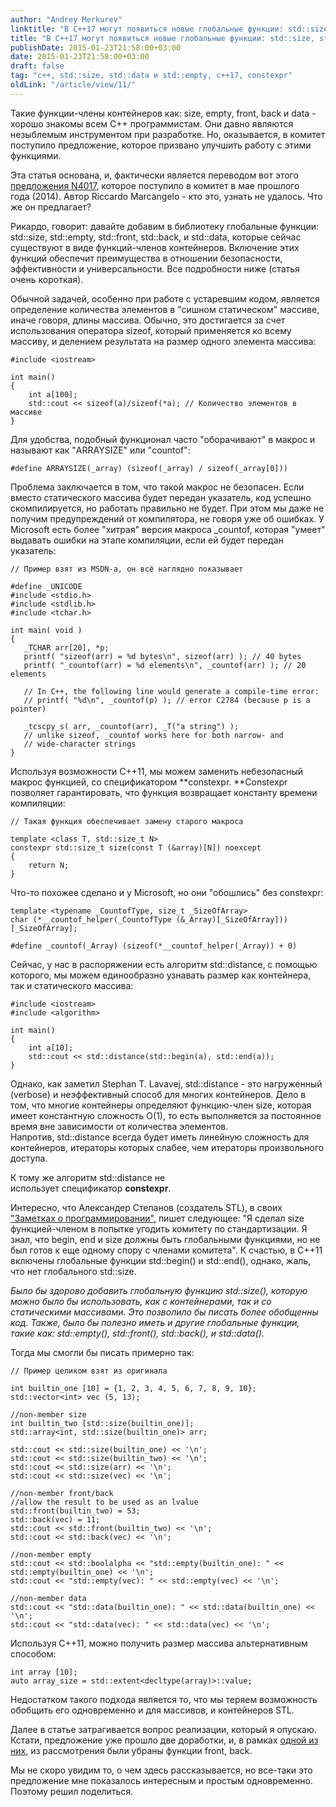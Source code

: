 ```yaml
---
author: "Andrey Merkurev"
linktitle: "В C++17 могут появиться новые глобальные функции: std::size, std::data и ..."
title: "В C++17 могут появиться новые глобальные функции: std::size, std::data и std::empty"
publishDate: 2015-01-23T21:58:00+03:00
date: 2015-01-23T21:58:00+03:00
draft: false
tag: "c++, std::size, std::data и std::empty, c++17, constexpr"
oldLink: "/article/view/11/"
---
```



Такие функции-члены контейнеров как: size, empty, front, back и data - хорошо знакомы всем C++ программистам. Они давно являются незыблемым инструментом при разработке. Но, оказывается, в комитет поступило предложение, которое призвано улучшить работу с этими функциями.

Эта статья основана, и, фактически является переводом вот этого [предложения N4017](http://www.open-std.org/jtc1/sc22/wg21/docs/papers/2014/n4017.htm), которое поступило в комитет в мае прошлого года (2014). Автор Riccardo Marcangelo - кто это, узнать не удалось. Что же он предлагает?

Рикардо, говорит: давайте добавим в библиотеку глобальные функции: std::size, std::empty, std::front, std::back, и std::data, которые сейчас существуют в виде функций-членов контейнеров. Включение этих функций обеспечит преимущества в отношении безопасности, эффективности и универсальности. Все подробности ниже (статья очень короткая).

Обычной задачей, особенно при работе с устаревшим кодом, является определение количества элементов в "сишном статическом" массиве, иначе говоря, длины массива. Обычно, это достигается за счет использования оператора sizeof, который применяется ко всему массиву, и делением результата на размер одного элемента массива:

```
#include <iostream>

int main()
{
    int a[100];
    std::cout << sizeof(a)/sizeof(*a); // Количество элементов в массиве
}
```
Для удобства, подобный функционал часто "оборачивают" в макрос и называют как "ARRAYSIZE" или "countof":
```
#define ARRAYSIZE(_array) (sizeof(_array) / sizeof(_array[0]))
```
Проблема заключается в том, что такой макрос не безопасен. Если вместо статического массива будет передан указатель, код успешно скомпилируется, но работать правильно не будет. При этом мы даже не получим предупреждений от компилятора, не говоря уже об ошибках. У Microsoft есть более "хитрая" версия макроса \_countof, которая "умеет" выдавать ошибки на этапе компиляции, если ей будет передан указатель:
```
// Пример взят из MSDN-а, он всё наглядно показывает

#define _UNICODE
#include <stdio.h>
#include <stdlib.h>
#include <tchar.h>

int main( void )
{
   _TCHAR arr[20], *p;
   printf( "sizeof(arr) = %d bytes\n", sizeof(arr) ); // 40 bytes
   printf( "_countof(arr) = %d elements\n", _countof(arr) ); // 20 elements
    
   // In C++, the following line would generate a compile-time error:
   // printf( "%d\n", _countof(p) ); // error C2784 (because p is a pointer)

   _tcscpy_s( arr, _countof(arr), _T("a string") );
   // unlike sizeof, _countof works here for both narrow- and 
   // wide-character strings
}
```
Используя возможности C++11, мы можем заменить небезопасный макрос функцией, со спецификатором **constexpr. **​Constexpr позволяет гарантировать, что функция возвращает константу времени компиляции:​
```
// Такая функция обеспечивает замену старого макроса

template <class T, std::size_t N>
constexpr std::size_t size(const T (&array)[N]) noexcept
{
    return N;
}
```
Что-то похожее сделано и у Microsoft, но они "обошлись" без constexpr:
```
template <typename _CountofType, size_t _SizeOfArray>
char (*__countof_helper(_CountofType (&_Array)[_SizeOfArray]))[_SizeOfArray];

#define _countof(_Array) (sizeof(*__countof_helper(_Array)) + 0)
```
Сейчас, у нас в распоряжении есть алгоритм std::distance, с помощью которого, мы можем единообразно узнавать размер как контейнера, так и статического массива:
```
#include <iostream>
#include <algorithm>

int main()
{
    int a[10];
    std::cout << std::distance(std::begin(a), std::end(a));
}
```
Однако, как заметил Stephan T. Lavavej, std::distance - это нагруженный (verbose) и неэффективный способ для многих контейнеров. Дело в том, что многие контейнеры определяют функцию-член size, которая имеет константную сложность O(1), то есть выполняется за постоянное время вне зависимости от количества элементов. Напротив, std::distance всегда будет иметь линейную сложность для контейнеров, итераторы которых слабее, чем итераторы произвольного доступа.

К тому же алгоритм std::distance не использует спецификатор **constexpr**.

Интересно, что Александер Степанов (создатель STL), в своих ["Заметках о программировании",](http://www.stepanovpapers.com/notes.pdf) пишет следующее: "Я сделал size функцией-членом в попытке угодить комитету по стандартизации. Я знал, что begin, end и size должны быть глобальными функциями, но не был готов к еще одному спору с членами комитета". К счастью, в C++11 включены глобальные функции std::begin() и std::end(), однако, жаль, что нет глобального std::size.

_Было бы здорово добавить глобальную функцию std::size(), которую можно было бы использовать, как с контейнерами, так и со статическими массивами. Это позволило бы писать более обобщенны код. Также, было бы полезно иметь и другие глобальные функции, такие как: std::empty(), std::front(), std::back(), и std::data()._

Тогда мы смогли бы писать примерно так:
```
// Пример целиком взят из оригинала

int builtin_one [10] = {1, 2, 3, 4, 5, 6, 7, 8, 9, 10};
std::vector<int> vec (5, 13);
 
//non-member size
int builtin_two [std::size(builtin_one)];
std::array<int, std::size(builtin_one)> arr;
               
std::cout << std::size(builtin_one) << '\n';
std::cout << std::size(builtin_two) << '\n';
std::cout << std::size(arr) << '\n';
std::cout << std::size(vec) << '\n';         
           
//non-member front/back
//allow the result to be used as an lvalue
std::front(builtin_two) = 53;
std::back(vec) = 11;
std::cout << std::front(builtin_two) << '\n';
std::cout << std::back(vec) << '\n';
           
//non-member empty
std::cout << std::boolalpha << "std::empty(builtin_one): " << std::empty(builtin_one) << '\n';
std::cout << "std::empty(vec): " << std::empty(vec) << '\n';
           
//non-member data
std::cout << "std::data(builtin_one): " << std::data(builtin_one) << '\n';
std::cout << "std::data(vec): " << std::data(vec) << '\n';   
```
Используя C++11, можно получить размер массива альтернативным способом:
```
int array [10];
auto array_size = std::extent<decltype(array)>::value;
```
Недостатком такого подхода является то, что мы теряем возможность обобщить его одновременно и для массивов, и контейнеров STL.

Далее в статье затрагивается вопрос реализации, который я опускаю. Кстати, предложение уже прошло две доработки, и, в рамках [одной из них](http://www.open-std.org/jtc1/sc22/wg21/docs/papers/2014/n4155.htm), из рассмотрения были убраны функции front, back.

Мы не скоро увидим то, о чем здесь рассказывается, но все-таки это предложение мне показалось интересным и простым одновременно. Поэтому решил поделиться.